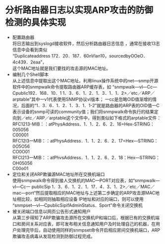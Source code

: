 # 分析路由器日志以实现ARP攻击的防御检测的具体实现

* 配置路由器  
  将日志输出到syslogd接收软件，然后分析路由器日志信息 ，通常在接收13志信息中会看到类似   
  “Duplicateaddress 172．20．187．60nVlan10，sourcedbyOOeO．4c439．2eaa”，  
  这个MAC地址就是我们要找的攻击源的MAC地址。
* 编制几个Shell脚本  
  从上述信息中提取出这个MAC地址。利用linux操作系统中的net—snmp开源软件中的snmpwalk命令提取路由器ARP缓存表，如 “snmpwalk—vl—Cc—Cpublic192．168．10．1 1．3．6．1．2．1．3．1．1．2>／etc／ARP／arptable”其中一v1代表使用SNMP协议vl版本；
一cc是忽略OID值渐增的情况，后面的“1．3．6．1．2．1．3．1．1-2”就是路由器的ARP表的OID值一C表示设备的snmp可读的community值；我们将snmpwalk命令执行的结果定向到／etc／ARP／arptable这个文件中，得到类似如下格式的arptable文件：  
RFC1213-MIB：：atPhysAddress．1．1．2．6．2．16=Hex-STRING：005056   
 C00001   
 RFC12l3一MIB：：atPhysAddress．1．1．2．6．2．17=Hex—STRING：0O5O56   
  CO0O01   
   RFCl213一MIB：：atPhvsAddress．1．1．2．6．2．18：Hex—STRING：OH05056   
    C00o01   
* 定位和关闭ARP欺骗源MAC地址所在交换机端口  
  使用snmpwalk命令得到接人交换机的MAC—PORT对应表，如“snmpwalk—vl—Cc一 publicSip 1．3．6．1．2．1．17．4．3．1．2>／etc／MAC／mac—port“然后提取相应的MAC地址与上述第二步确定的ARP攻击源MAC地址相比较，如相同则抽取相应设备 IP地址和对应的端口，则可以使用 “snmpset—vl—CpublicSipifAdminStatus．Sport”命令关闭交换机 
* 被关闭端口信息以网页公告形式通知用户  
  从第三步得知了ARP欺骗攻击源所在交换机IP和端口后，根据已有的交换机端口和房间关系对应表，即可发布相关信息通知用户及时处理自己的机器，在用户处理完毕后，自动使用同样的snmpset命令开启相应房间交换机端口，ARP欺骗攻击病毒从发现检测到防御过程完成。
  
  
